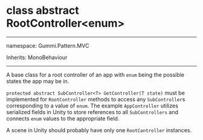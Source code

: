 # class abstract RootController\<enum\>

---

namespace: Gummi.Pattern.MVC

Inherits: MonoBehaviour

---

A base class for a root controller of an app with `enum` being the possible states the app may be in.

`protected abstract SubController<T> GetController(T state)` must be implemented for `RootController` methods to access any `SubController`s corresponding to a value of `enum`. The example `AppController` utilizes serialized fields in Unity to store references to all `SubControllers` and connects `enum` values to the appropriate field.

A scene in Unity should probably have only one `RootController` instances.

